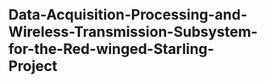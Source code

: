 # Data-Acquisition-Processing-and-Wireless-Transmission-Subsystem-for-the-Red-winged-Starling-Project